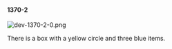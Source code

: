 #### 1370-2
![dev-1370-2-0.png](https://github.com/lil-lab/nlvr/raw/master/nlvr/dev/images/3/dev-1370-2-0.png "dev-1370-2-0.png")

There is a box with a yellow circle and three blue items.